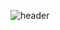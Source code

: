 ![header](https://capsule-render.vercel.app/api?type=waving&color=gradient&customColorList=25&text=Hi%20there%20👋&animation=twinkling&fontSize=35&fontAlignY=40&fontAlign=70&height=250)

<!--
**Gayeon-Leee/Gayeon-Leee** is a ✨ _special_ ✨ repository because its `README.md` (this file) appears on your GitHub profile.

Here are some ideas to get you started:

- 🔭 I’m currently working on ...
- 🌱 I’m currently learning ...
- 👯 I’m looking to collaborate on ...
- 🤔 I’m looking for help with ...
- 💬 Ask me about ...
- 📫 How to reach me: ...
- 😄 Pronouns: ...
- ⚡ Fun fact: ...
-->
